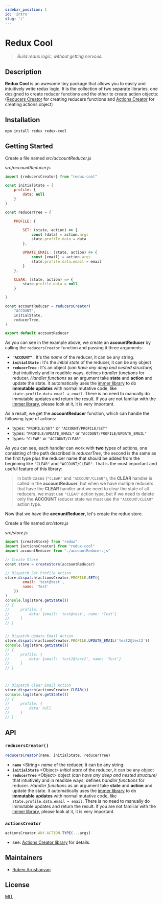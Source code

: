 ```yaml
---
sidebar_position: 1
id: 'intro'
slug: '/'
---
```


# Redux Cool
> *Build redux logic, without getting nervous.*


## Description

**Redux Cool** is an awesome tiny package that allows you to easily and intuitively write redux logic. It is the collection of two separate libraries, one designed to create reducer functions and the other to create action objects: ([Reducers Creator](https://github.com/Ruben-Arushanyan/reducers-creator) for creating reducers functions and [Actions Creator](https://github.com/Ruben-Arushanyan/actions-creator) for creating actions object)

## Installation

```bash
npm install redux redux-cool
```

## Getting Started

Create a file named *src/accountReducer.js*

*src/accountReducer.js*
```javascript
import {reducersCreator} from "redux-cool"

const initialState = {
    profile: {
        data: null
    }
}

const reducerTree = {

    PROFILE: {

        SET: (state, action) => {
            const [data] = action.args
            state.profile.data = data
        },

        UPDATE_EMAIL: (state, action) => {
            const [email] = action.args
            state.profile.data.email = email
        }
    },

    CLEAR: (state, action) => {
        state.profile.data = null
    }

}

const accountReducer = reducersCreator(
    "ACCOUNT",
    initialState,
    reducerTree,
)

export default accountReducer

```
As you can see in the example above, we create an **accountReducer** by calling the `reducersCreator` function and passing it three arguments:

- **`"ACCOUNT"`** : It's the *name* of the reducer, it can be any string.
- **`initialState`** : It's the *initial state* of the reducer, it can be any object
- **`reducerTree`** : It's an object *(can have any deep and nested structure)* that intuitively and in readible ways, defines *handler functions* for reducer. *Handler functions* as an argument take **state** and **action** and update the state. It automatically uses the [immer library](https://immerjs.github.io/immer/) to do **immutable updates** with normal mutative code, like `state.profile.data.email = email`. There is no need to manually do immutable updates and return the result. If you are not familiar with the [immer library](https://immerjs.github.io/immer/), please look at it, it is very important.

As a result, we get the **accountReducer** function, which can handle the following type of actions:
- types: `"PROFILE/SET"` or `"ACCOUNT/PROFILE/SET"`
- types: `"PROFILE/UPDATE_EMAIL"` or `"ACCOUNT/PROFILE/UPDATE_EMAIL"`
- types: `"CLEAR"` or `"ACCOUNT/CLEAR"`

As you can see, each handler can work with **two** types of actions, one consisting of the path described in *reducerTree*, the second is the same as the first type plus the reducer name that should be added from the beginning like `"CLEAR"` and `"ACCOUNT/CLEAR"`. That is the most important and useful feature of this library:

>In both cases (`"CLEAR"` and `"ACCOUNT/CLEAR"`), the **CLEAR** handler is called in the         **accountReducer**, but when we have multiple reducers that have the **CLEAR** handler and we need to clear the state of all reducers, we must use `"CLEAR"` action type, but if we need to delete only the **ACCOUNT** reducer state we must use the `"ACCOUNT/CLEAR"` action type.


Now that we have the **accountReducer**, let's create the redux store.

Create a file named *src/store.js*

*src/store.js*
```javascript
import {createStore} from "redux"
import {actionsCreator} from "redux-cool"
import accountReducer from "./accountReducer.js"

// Create Store
const store = createStore(accountReducer)

// Dispatch Set Profile Action
store.dispatch(actionsCreator.PROFILE.SET({
        email: 'test@test',
        name: 'Test'
    })
)
console.log(store.getState())
// {
//     profile: {
//         data: {email: 'test@test', name: 'Test'}
//     }
// }


// Dispatch Update Email Action
store.dispatch(actionsCreator.PROFILE.UPDATE_EMAIL('test2@test2'))
console.log(store.getState())
// {
//     profile: {
//         data: {email: 'test2@test2', name: 'Test'}
//     }
// }



// Dispatch Clear Email Action
store.dispatch(actionsCreator.CLEAR())
console.log(store.getState())
// {
//     profile: {
//         data: null
//     }
// }

```


## API

### `reducersCreator()`
```javascript
reducersCreator(name, initialState, reducerTree)
```

- **`name`** <String\> *name* of the reducer, it can be any string
- **`initialState`** <Object\> *initial state* of the reducer, it can be any object
- **`reducerTree`** <Object\> object *(can have any deep and nested structure)* that intuitively and in readible ways, defines *handler functions* for reducer. *Handler functions* as an argument take **state** and **action** and update the state. It automatically uses the [immer library](https://immerjs.github.io/immer/) to do **immutable updates** with normal mutative code, like `state.profile.data.email = email`. There is no need to manually do immutable updates and return the result. If you are not familiar with the [immer library](https://immerjs.github.io/immer/), please look at it, it is very important.

### `actionsCreator`

```javascript
actionsCreator.ANY.ACTION.TYPE(...args)
```
- see: [Actions Creator library](https://github.com/Ruben-Arushanyan/actions-creator)  for details.

## Maintainers

- [Ruben Arushanyan](https://github.com/ruben-arushanyan)

## License

[MIT](https://github.com/Redux-Cool/redux-cool/blob/master/LICENSE)
